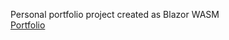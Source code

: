 Personal portfolio project created as Blazor WASM
<br>
[Portfolio](https://portfolio.danknet.uk/ "Portfolio")
